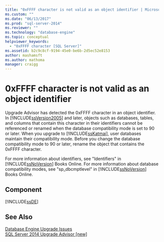 ```yaml
---
title: "0xFFFF character is not valid as an object identifier | Microsoft Docs"
ms.custom: ""
ms.date: "06/13/2017"
ms.prod: "sql-server-2014"
ms.reviewer: ""
ms.technology: "database-engine"
ms.topic: conceptual
helpviewer_keywords: 
  - "0xFFFF character [SQL Server]"
ms.assetid: b2c9c8cf-9194-45e0-be6b-2d5ec52e8153
author: mashamsft
ms.author: mathoma
manager: craigg
---
```

# 0xFFFF character is not valid as an object identifier
  Upgrade Advisor has detected the 0xFFFF character in an object identifier. In [!INCLUDE[ssVersion2005](../../includes/ssversion2005-md.md)] and later, objects such as databases, tables, and columns that contain this character in their identifiers cannot be referenced or renamed when the database compatibility mode is set to 90 or later. When you upgrade to [!INCLUDE[ssKatmai](../../includes/sskatmai-md.md)], user databases maintain their compatibility mode. Before you change the database compatibility mode to 90 or later, rename the object that contains the 0xFFFF character.  
  
 For more information about identifiers, see "Identifiers" in [!INCLUDE[ssNoVersion](../../includes/ssnoversion-md.md)] Books Online. For more information about database compatibility modes, see "sp_dbcmptlevel" in [!INCLUDE[ssNoVersion](../../includes/ssnoversion-md.md)] Books Online.  
  
## Component  
 [!INCLUDE[ssDE](../../includes/ssde-md.md)]  
  
## See Also  
 [Database Engine Upgrade Issues](../../../2014/sql-server/install/database-engine-upgrade-issues.md)   
 [SQL Server 2014 Upgrade Advisor &#91;new&#93;](sql-server-2014-upgrade-advisor.md)  
  
  
